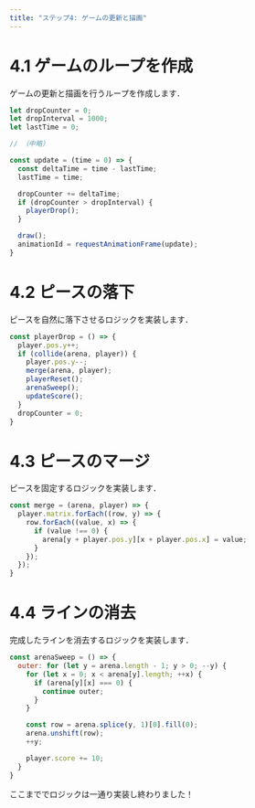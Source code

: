 ```yaml
---
title: "ステップ4: ゲームの更新と描画"
---
```


# 4.1 ゲームのループを作成

ゲームの更新と描画を行うループを作成します．

```js
let dropCounter = 0;
let dropInterval = 1000;
let lastTime = 0;

// （中略）

const update = (time = 0) => {
  const deltaTime = time - lastTime;
  lastTime = time;

  dropCounter += deltaTime;
  if (dropCounter > dropInterval) {
    playerDrop();
  }

  draw();
  animationId = requestAnimationFrame(update);
}
```

# 4.2 ピースの落下

ピースを自然に落下させるロジックを実装します．

```js
const playerDrop = () => {
  player.pos.y++;
  if (collide(arena, player)) {
    player.pos.y--;
    merge(arena, player);
    playerReset();
    arenaSweep();
    updateScore();
  }
  dropCounter = 0;
}
```

# 4.3 ピースのマージ

ピースを固定するロジックを実装します．

```js
const merge = (arena, player) => {
  player.matrix.forEach((row, y) => {
    row.forEach((value, x) => {
      if (value !== 0) {
        arena[y + player.pos.y][x + player.pos.x] = value;
      }
    });
  });
}
```

# 4.4 ラインの消去

完成したラインを消去するロジックを実装します．

```js
const arenaSweep = () => {
  outer: for (let y = arena.length - 1; y > 0; --y) {
    for (let x = 0; x < arena[y].length; ++x) {
      if (arena[y][x] === 0) {
        continue outer;
      }
    }

    const row = arena.splice(y, 1)[0].fill(0);
    arena.unshift(row);
    ++y;

    player.score += 10;
  }
}
```

ここまででロジックは一通り実装し終わりました！